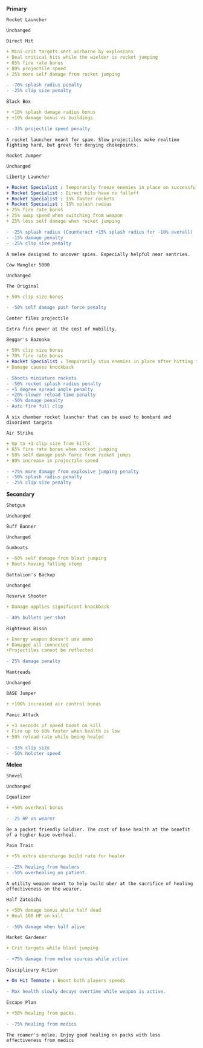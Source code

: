 __**Primary**__


```fix
Rocket Launcher
```
```
Unchanged
```


```fix
Direct Hit
```
```yaml
+ Mini-crit targets sent airborne by explosions
+ Deal critical hits while the wielder is rocket jumping
+ 65% fire rate bonus
+ 80% projectile speed
+ 25% more self damage from rocket jumping
```
```diff
- -70% splash radius penalty
- -25% clip size penalty
```


```fix
Black Box
```
```yaml
+ +10% splash damage radius bonus
+ +10% damage bonus vs buildings
```
```diff
- -33% projectile speed penalty
```
```
A rocket launcher meant for spam. Slow projectiles make realtime fighting hard, but great for denying chokepoints.
```


```fix
Rocket Jumper
```
```
Unchanged
```


```fix
Liberty Launcher
```
```yaml
+ Rocket Specialist : Temporarily freeze enemies in place on successful impact
+ Rocket Specialist : Direct hits have no falloff
+ Rocket Specialist : 15% faster rockets
+ Rocket Specialist : 15% splash radius
+ 25% fire rate bonus
+ 25% swap speed when switching from weapon
+ 25% less self damage when rocket jumping

```
```diff
- -25% splash radius (Counteract +15% splash radius for -10% overall)
- -15% damage penalty
- -25% clip size penalty
```
```
A melee designed to uncover spies. Especially helpful near sentries.
```


```fix
Cow Mangler 5000
```
```
Unchanged
```


```fix
The Original
```
```yaml
+ 50% clip size bonus

```
```diff
- -50% self damage push force penalty
```
```
Center files projectile
```
```
Extra fire power at the cost of mobility.
```


```fix
Beggar's Bazooka
```
```yaml
+ 50% clip size bonus
+ 70% fire rate bonus
+ Rocket Specialist : Temporarily stun enemies in place after hitting them with a rocket.
+ Damage causes knockback
```
```diff
- Shoots miniature rockets
- -50% rocket splash radius penalty
- +5 degree spread angle penalty
- +20% slower reload time penalty
- -50% damage penalty
- Auto fire full clip
```

```
A six chamber rocket launcher that can be used to bombard and disorient targets
```


```fix
Air Strike
```
```yaml
+ Up to +1 clip size from kills
+ 65% fire rate bonus when rocket jumping
+ 50% self damage push force from rocket jumps
+ 80% increase in projectile speed
```
```diff
- +75% more damage from explosive jumping penalty
- -50% splash radius penalty
- -25% clip size penalty
```




__**Secondary**__


```fix
Shotgun
```
```
Unchanged
```


```fix
Buff Banner
```
```
Unchanged
```


```fix
Gunboats
```
```yaml
+ -60% self damage from blast jumping
+ Boots having falling stomp
```


```fix
Battalion's Backup
```
```
Unchanged
```


```fix
Reserve Shooter
```
```yaml
+ Damage applies significant knockback
```
```diff
- 40% bullets per shot
```


```fix
Righteous Bison
```
```yaml
+ Energy weapon doesn't use ammo
+ Damaged all connected
+Projectiles cannot be reflected
```
```diff
- 25% damage penalty
```


```fix
Mantreads
```
```
Unchanged
```


```fix
BASE Jumper
```
```yaml
+ +100% increased air control bonus
```


```fix
Panic Attack
```
```yaml
+ +3 seconds of speed boost on kill
+ Fire up to 60% faster when health is low
+ 50% reload rate while being healed
```

```diff
- -33% clip size
- -50% holster speed
```


__**Melee**__


```fix
Shovel
```
```
Unchanged
```


```fix
Equalizer
```
```yaml
+ +50% overheal bonus
```
```diff
- -25 HP on wearer
```
```
Be a pocket friendly Soldier. The cost of base health at the benefit of a higher base overheal.
```


```fix
Pain Train
```
```yaml
+ +5% extra ubercharge build rate for healer
```
```diff
- -25% healing from healers
- -50% overhealing on patient.
```
```
A utility weapon meant to help build uber at the sacrifice of healing effectiveness on the wearer.
```


```fix
Half Zatoichi
```
```yaml
+ +50% damage bonus while half dead
+ Heal 100 HP on kill
```
```diff
- -50% damage when half alive
```


```fix
Market Gardener
```
```yaml
+ Crit targets while blast jumping
```
```diff
- +75% damage from melee sources while active
```


```fix
Disciplinary Action
```
```yaml
+ On Hit Temmate : Boost both players speeds
```
```diff
- Max health slowly decays overtime while weapon is active.
```


```fix
Escape Plan
```
```yaml
+ +50% healing from packs.
```
```diff
- -75% healing from medics
```
```
The roamer's melee. Enjoy good healing on packs with less effectiveness from medics
```